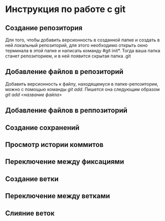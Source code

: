 # Инструкция по работе с git

## Создание репозитория

Для того, чтобы добавить версионность в созданной папке и создать в ней локальный репозиторий, для этого необходимо открыть окно терминала в этой папке и написать команду #git init*. Тогда ваша папка станет репозиторием, и в ней появится скрытая папка .git

## Добавление файлов в репозиторий

Добавить версионность к файлу, находящемуся в папке-репозитории, можно с помощью команды *git add*. Пишется она следующим образом *git add <название файла>*

## Добавление файлов в реппозиторий

## Создание сохранений

## Просмотр истории коммитов

## Переключение между фиксациями

## Создание ветки

## Переключение между ветками

## Слияние веток